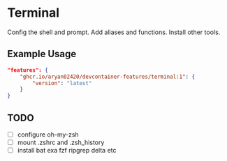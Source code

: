 
# Terminal

Config the shell and prompt. Add aliases and functions. Install other tools.

## Example Usage

```json
"features": {
    "ghcr.io/aryan02420/devcontainer-features/terminal:1": {
        "version": "latest"
    }
}
```

## TODO

- [ ] configure oh-my-zsh
- [ ] mount .zshrc and .zsh_history
- [ ] install bat exa fzf ripgrep delta etc

